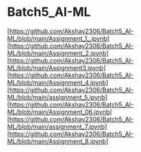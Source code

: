 # Batch5_AI-ML
[https://github.com/Akshay2306/Batch5_AI-ML/blob/main/Assignment_1_.ipynb]
[https://github.com/Akshay2306/Batch5_AI-ML/blob/main/Assignment_2.ipynb]
[https://github.com/Akshay2306/Batch5_AI-ML/blob/main/Assignment3.ipynb]
[https://github.com/Akshay2306/Batch5_AI-ML/blob/main/Assignment_4.ipynb]
[https://github.com/Akshay2306/Batch5_AI-ML/blob/main/assignment_5.ipynb]
[https://github.com/Akshay2306/Batch5_AI-ML/blob/main/Assignment_06.ipynb]
[https://github.com/Akshay2306/Batch5_AI-ML/blob/main/assignment_7.ipynb]
[https://github.com/Akshay2306/Batch5_AI-ML/blob/main/Assignment_8.ipynb]
